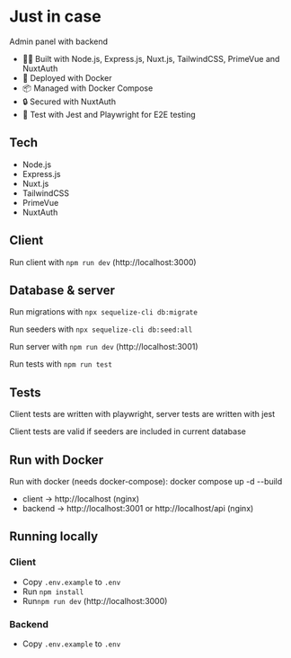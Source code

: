 # Just in case

Admin panel with backend 

- 💪🏻 Built with Node.js, Express.js, Nuxt.js, TailwindCSS, PrimeVue and NuxtAuth
- 🚀 Deployed with Docker
- 📦 Managed with Docker Compose
- 🔒 Secured with NuxtAuth
- 🧪 Test with Jest and Playwright for E2E testing

## Tech

- Node.js
- Express.js
- Nuxt.js
- TailwindCSS
- PrimeVue
- NuxtAuth

## Client

Run client with `npm run dev` (http://localhost:3000)

## Database & server

Run migrations with `npx sequelize-cli db:migrate`

Run seeders with `npx sequelize-cli db:seed:all`

Run server with `npm run dev` (http://localhost:3001)

Run tests with `npm run test`

## Tests

Client tests are written with playwright, server tests are written with jest

Client tests are valid if seeders are included in current database

## Run with Docker 

Run with docker (needs docker-compose): docker compose up -d --build

- client -> http://localhost (nginx)
- backend -> http://localhost:3001 or http://localhost/api (nginx)

## Running locally

### Client

- Copy `.env.example` to `.env` 
- Run `npm install` 
- Run`npm run dev` (http://localhost:3000)

### Backend

- Copy `.env.example` to `.env`